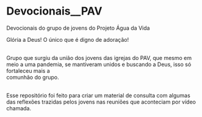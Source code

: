 # Devocionais__PAV
Devocionais do grupo de jovens do Projeto Água da Vida

  Glória a Deus! O único que é digno de adoração!
  
<br/>Grupo que surgiu da união dos jovens das igrejas do PAV, que mesmo em meio a uma pandemia, se mantiveram unidos e buscando a Deus, isso só fortaleceu mais a <br/>comunhão do grupo.
    
<br/>Esse repositório foi feito para criar um material de consulta com algumas das reflexões trazidas pelos jovens nas reuniões que aconteciam por vídeo chamada.
